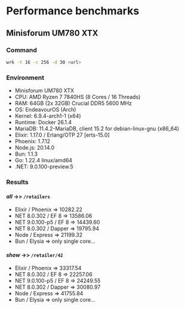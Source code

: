 # Performance benchmarks

## Minisforum UM780 XTX

### Command

```bash
wrk -t 16 -c 256 -d 30 <url>
```

### Environment

- Minisforum UM780 XTX
- CPU: AMD Ryzen 7 7840HS (8 Cores / 16 Threads)
- RAM: 64GB (2x 32GB) Crucial DDR5 5600 MHz
- OS: EndeavourOS (Arch)
- Kernel: 6.9.4-arch1-1 (x64)
- Runtime: Docker 26.1.4
- MariaDB: 11.4.2-MariaDB, client 15.2 for debian-linux-gnu (x86_64)
- Elixir: 1.17.0 / Erlang/OTP 27 [erts-15.0]
- Phoenix: 1.7.12
- Node.js: 20.14.0
- Bun: 1.1.3
- Go: 1.22.4 linux/amd64
- .NET: 9.0.100-preview.5

### Results

#### _all_ ->> `/retailers`

- Elixir / Phoenix => 10282.22
- NET 8.0.302 / EF 8 => 13586.06
- NET 9.0.100-p5 / EF 8 => 14439.60
- NET 8.0.302 / Dapper => 19795.94
- Node / Express => 21199.32
- Bun / Elysia => only single core...


#### _show_ ->> `/retailer/42`

- Elixir / Phoenix => 33317.54
- NET 8.0.302 / EF 8 => 22257.06
- NET 9.0.100-p5 / EF 8 => 24249.55
- NET 8.0.302 / Dapper => 30080.97
- Node / Express => 41755.84
- Bun / Elysia => only single core...
